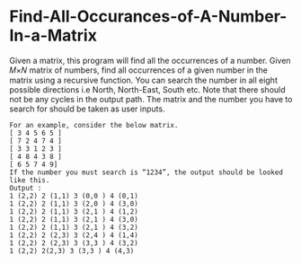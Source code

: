 # Find-All-Occurances-of-A-Number-In-a-Matrix
Given a matrix, this program will find all the occurrences of a number.
Given 𝑀×𝑁 matrix of numbers, find all occurrences of a given number in the matrix using a recursive function. You can search the number in all eight possible directions i.e North, North-East, South etc. Note that there should not be any cycles in the output path. The matrix and the number you have to search for should be taken as user inputs.
```
For an example, consider the below matrix.
[ 3 4 5 6 5 ]
[ 7 2 4 7 4 ]
[ 3 3 1 2 3 ]
[ 4 8 4 3 8 ]
[ 6 5 7 4 9]
If the number you must search is “1234”, the output should be looked like this.
Output :
1 (2,2) 2 (1,1) 3 (0,0 ) 4 (0,1)
1 (2,2) 2 (1,1) 3 (2,0 ) 4 (3,0)
1 (2,2) 2 (1,1) 3 (2,1 ) 4 (1,2)
1 (2,2) 2 (1,1) 3 (2,1 ) 4 (3,0)
1 (2,2) 2 (1,1) 3 (2,1 ) 4 (3,2)
1 (2,2) 2 (2,3) 3 (2,4 ) 4 (1,4)
1 (2,2) 2 (2,3) 3 (3,3 ) 4 (3,2)
1 (2,2) 2(2,3) 3 (3,3 ) 4 (4,3)
```
